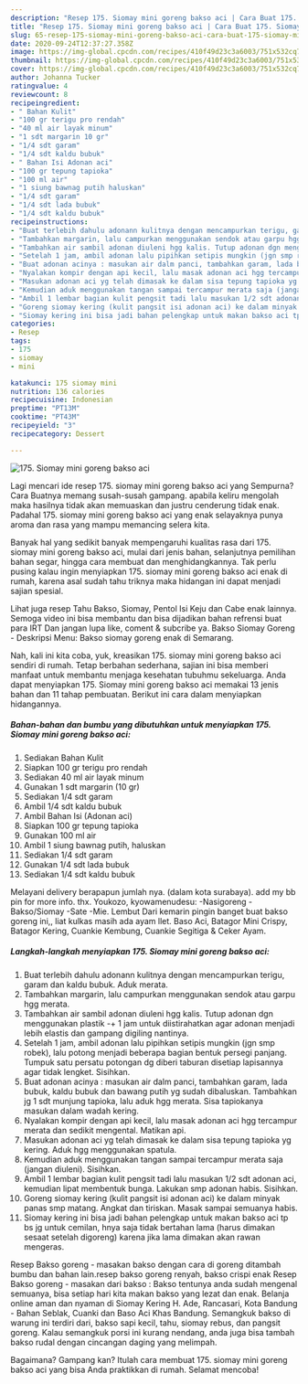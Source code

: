 ```yaml
---
description: "Resep 175. Siomay mini goreng bakso aci | Cara Buat 175. Siomay mini goreng bakso aci Yang Enak dan Simpel"
title: "Resep 175. Siomay mini goreng bakso aci | Cara Buat 175. Siomay mini goreng bakso aci Yang Enak dan Simpel"
slug: 65-resep-175-siomay-mini-goreng-bakso-aci-cara-buat-175-siomay-mini-goreng-bakso-aci-yang-enak-dan-simpel
date: 2020-09-24T12:37:27.358Z
image: https://img-global.cpcdn.com/recipes/410f49d23c3a6003/751x532cq70/175-siomay-mini-goreng-bakso-aci-foto-resep-utama.jpg
thumbnail: https://img-global.cpcdn.com/recipes/410f49d23c3a6003/751x532cq70/175-siomay-mini-goreng-bakso-aci-foto-resep-utama.jpg
cover: https://img-global.cpcdn.com/recipes/410f49d23c3a6003/751x532cq70/175-siomay-mini-goreng-bakso-aci-foto-resep-utama.jpg
author: Johanna Tucker
ratingvalue: 4
reviewcount: 8
recipeingredient:
- " Bahan Kulit"
- "100 gr terigu pro rendah"
- "40 ml air layak minum"
- "1 sdt margarin 10 gr"
- "1/4 sdt garam"
- "1/4 sdt kaldu bubuk"
- " Bahan Isi Adonan aci"
- "100 gr tepung tapioka"
- "100 ml air"
- "1 siung bawnag putih haluskan"
- "1/4 sdt garam"
- "1/4 sdt lada bubuk"
- "1/4 sdt kaldu bubuk"
recipeinstructions:
- "Buat terlebih dahulu adonann kulitnya dengan mencampurkan terigu, garam dan kaldu bubuk. Aduk merata."
- "Tambahkan margarin, lalu campurkan menggunakan sendok atau garpu hgg merata."
- "Tambahkan air sambil adonan diuleni hgg kalis. Tutup adonan dgn menggunakan plastik -+ 1 jam untuk diistirahatkan agar adonan menjadi lebih elastis dan gampang digiling nantinya."
- "Setelah 1 jam, ambil adonan lalu pipihkan setipis mungkin (jgn smp robek), lalu potong menjadi beberapa bagian bentuk persegi panjang. Tumpuk satu persatu potongan dg diberi taburan disetiap lapisannya agar tidak lengket. Sisihkan."
- "Buat adonan acinya : masukan air dalm panci, tambahkan garam, lada bubuk, kaldu bubuk dan bawang putih yg sudah dibaluskan. Tambahkan jg 1 sdt munjung tapioka, lalu aduk hgg merata. Sisa tapiokanya masukan dalam wadah kering."
- "Nyalakan kompir dengan api kecil, lalu masak adonan aci hgg tercampur merata dan sedikit mengental. Matikan api."
- "Masukan adonan aci yg telah dimasak ke dalam sisa tepung tapioka yg kering. Aduk hgg menggunakan spatula."
- "Kemudian aduk menggunakan tangan sampai tercampur merata saja (jangan diuleni). Sisihkan."
- "Ambil 1 lembar bagian kulit pengsit tadi lalu masukan 1/2 sdt adonan aci, kemudian lipat membentuk bunga. Lakukan smp adonan habis. Sisihkan."
- "Goreng siomay kering (kulit pangsit isi adonan aci) ke dalam minyak panas smp matang. Angkat dan tiriskan. Masak sampai semuanya habis."
- "Siomay kering ini bisa jadi bahan pelengkap untuk makan bakso aci tp bs jg untuk cemilan, hnya saja tidak bertahan lama (harus dimakan sesaat setelah digoreng) karena jika lama dimakan akan rawan mengeras."
categories:
- Resep
tags:
- 175
- siomay
- mini

katakunci: 175 siomay mini 
nutrition: 136 calories
recipecuisine: Indonesian
preptime: "PT13M"
cooktime: "PT43M"
recipeyield: "3"
recipecategory: Dessert

---
```



![175. Siomay mini goreng bakso aci](https://img-global.cpcdn.com/recipes/410f49d23c3a6003/751x532cq70/175-siomay-mini-goreng-bakso-aci-foto-resep-utama.jpg)

Lagi mencari ide resep 175. siomay mini goreng bakso aci yang Sempurna? Cara Buatnya memang susah-susah gampang. apabila keliru mengolah maka hasilnya tidak akan memuaskan dan justru cenderung tidak enak. Padahal 175. siomay mini goreng bakso aci yang enak selayaknya punya aroma dan rasa yang mampu memancing selera kita.

Banyak hal yang sedikit banyak mempengaruhi kualitas rasa dari 175. siomay mini goreng bakso aci, mulai dari jenis bahan, selanjutnya pemilihan bahan segar, hingga cara membuat dan menghidangkannya. Tak perlu pusing kalau ingin menyiapkan 175. siomay mini goreng bakso aci enak di rumah, karena asal sudah tahu triknya maka hidangan ini dapat menjadi sajian spesial.

Lihat juga resep Tahu Bakso, Siomay, Pentol Isi Keju dan Cabe enak lainnya. Semoga video ini bisa membantu dan bisa dijadikan bahan refrensi buat para IRT Dan jangan lupa like, coment &amp; subcribe ya. Bakso Siomay Goreng - Deskripsi Menu: Bakso siomay goreng enak di Semarang.


Nah, kali ini kita coba, yuk, kreasikan 175. siomay mini goreng bakso aci sendiri di rumah. Tetap berbahan sederhana, sajian ini bisa memberi manfaat untuk membantu menjaga kesehatan tubuhmu sekeluarga. Anda dapat menyiapkan 175. Siomay mini goreng bakso aci memakai 13 jenis bahan dan 11 tahap pembuatan. Berikut ini cara dalam menyiapkan hidangannya.

<!--inarticleads1-->

##### Bahan-bahan dan bumbu yang dibutuhkan untuk menyiapkan 175. Siomay mini goreng bakso aci:

1. Sediakan  Bahan Kulit
1. Siapkan 100 gr terigu pro rendah
1. Sediakan 40 ml air layak minum
1. Gunakan 1 sdt margarin (10 gr)
1. Sediakan 1/4 sdt garam
1. Ambil 1/4 sdt kaldu bubuk
1. Ambil  Bahan Isi (Adonan aci)
1. Siapkan 100 gr tepung tapioka
1. Gunakan 100 ml air
1. Ambil 1 siung bawnag putih, haluskan
1. Sediakan 1/4 sdt garam
1. Gunakan 1/4 sdt lada bubuk
1. Sediakan 1/4 sdt kaldu bubuk


Melayani delivery berapapun jumlah nya. (dalam kota surabaya). add my bb pin for more info. thx. Youkozo, kyowamenudesu: -Nasigoreng -Bakso/Siomay -Sate -Mie. Lembut Dari kemarin pingin banget buat bakso goreng ini,, liat kulkas masih ada ayam llet. Baso Aci, Batagor Mini Crispy, Batagor Kering, Cuankie Kembung, Cuankie Segitiga &amp; Ceker Ayam. 

<!--inarticleads2-->

##### Langkah-langkah menyiapkan 175. Siomay mini goreng bakso aci:

1. Buat terlebih dahulu adonann kulitnya dengan mencampurkan terigu, garam dan kaldu bubuk. Aduk merata.
1. Tambahkan margarin, lalu campurkan menggunakan sendok atau garpu hgg merata.
1. Tambahkan air sambil adonan diuleni hgg kalis. Tutup adonan dgn menggunakan plastik -+ 1 jam untuk diistirahatkan agar adonan menjadi lebih elastis dan gampang digiling nantinya.
1. Setelah 1 jam, ambil adonan lalu pipihkan setipis mungkin (jgn smp robek), lalu potong menjadi beberapa bagian bentuk persegi panjang. Tumpuk satu persatu potongan dg diberi taburan disetiap lapisannya agar tidak lengket. Sisihkan.
1. Buat adonan acinya : masukan air dalm panci, tambahkan garam, lada bubuk, kaldu bubuk dan bawang putih yg sudah dibaluskan. Tambahkan jg 1 sdt munjung tapioka, lalu aduk hgg merata. Sisa tapiokanya masukan dalam wadah kering.
1. Nyalakan kompir dengan api kecil, lalu masak adonan aci hgg tercampur merata dan sedikit mengental. Matikan api.
1. Masukan adonan aci yg telah dimasak ke dalam sisa tepung tapioka yg kering. Aduk hgg menggunakan spatula.
1. Kemudian aduk menggunakan tangan sampai tercampur merata saja (jangan diuleni). Sisihkan.
1. Ambil 1 lembar bagian kulit pengsit tadi lalu masukan 1/2 sdt adonan aci, kemudian lipat membentuk bunga. Lakukan smp adonan habis. Sisihkan.
1. Goreng siomay kering (kulit pangsit isi adonan aci) ke dalam minyak panas smp matang. Angkat dan tiriskan. Masak sampai semuanya habis.
1. Siomay kering ini bisa jadi bahan pelengkap untuk makan bakso aci tp bs jg untuk cemilan, hnya saja tidak bertahan lama (harus dimakan sesaat setelah digoreng) karena jika lama dimakan akan rawan mengeras.


Resep Bakso goreng - masakan bakso dengan cara di goreng ditambah bumbu dan bahan lain.resep bakso goreng renyah, bakso crispi enak Resep Bakso goreng - masakan dari bakso : Bakso tentunya anda sudah mengenal semuanya, bisa setiap hari kita makan bakso yang lezat dan enak. Belanja online aman dan nyaman di Siomay Kering H. Ade, Rancasari, Kota Bandung - Bahan Seblak, Cuanki dan Baso Aci Khas Bandung. Semangkuk bakso di warung ini terdiri dari, bakso sapi kecil, tahu, siomay rebus, dan pangsit goreng. Kalau semangkuk porsi ini kurang nendang, anda juga bisa tambah bakso rudal dengan cincangan daging yang melimpah. 

Bagaimana? Gampang kan? Itulah cara membuat 175. siomay mini goreng bakso aci yang bisa Anda praktikkan di rumah. Selamat mencoba!
